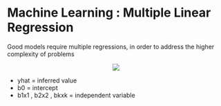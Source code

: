 # Machine Learning : Multiple Linear Regression

Good models require multiple regressions, in order to address the higher complexity of problems 

<center><img src="https://render.githubusercontent.com/render/math?math=\hat{y} = b_0%2Bb_1+x_10%2Bb_2+x_202B%...0%2Bb_k+x_k"></center>

* yhat = inferred value 
* b0 = intercept 
* b1x1 , b2x2 , bkxk = independent variable
